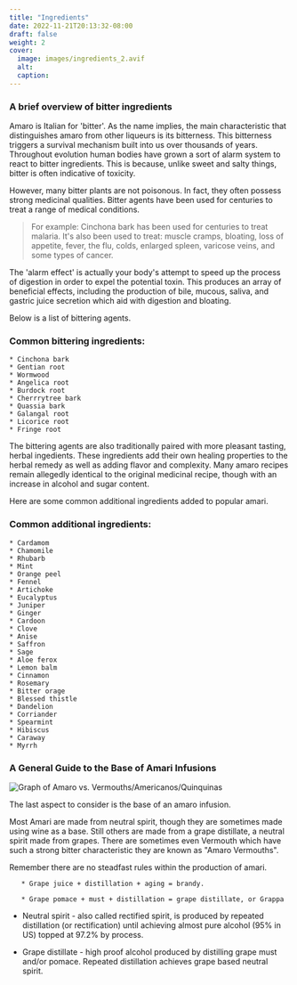 ```yaml
---
title: "Ingredients"
date: 2022-11-21T20:13:32-08:00
draft: false
weight: 2
cover:
  image: images/ingredients_2.avif
  alt:
  caption:
---
```


### A brief overview of bitter ingredients

Amaro is Italian for 'bitter'. As the name implies, the main characteristic that distinguishes amaro from other liqueurs is its bitterness. This bitterness triggers a survival mechanism built into us over thousands of years. Throughout evolution human bodies have grown a sort of alarm system to react to bitter ingredients. This is because, unlike sweet and salty things, bitter is often indicative of toxicity.

However, many bitter plants are not poisonous. In fact, they often possess strong medicinal qualities. Bitter agents have been used for centuries to treat a range of medical conditions.

> For example: Cinchona bark has been used for centuries to treat malaria. It's also been used to treat: muscle cramps, bloating, loss of appetite, fever, the flu, colds, enlarged spleen, varicose veins, and some types of cancer.

The 'alarm effect' is actually your body's attempt to speed up the process of digestion in order to expel the potential toxin. This produces an array of beneficial effects, including the production of bile, mucous, saliva, and gastric juice secretion which aid with digestion and bloating.

Below is a list of bittering agents.

### Common bittering ingredients:

```
* Cinchona bark
* Gentian root
* Wormwood
* Angelica root
* Burdock root
* Cherrrytree bark
* Quassia bark
* Galangal root
* Licorice root
* Fringe root
```

>

<!-- A brief description of each one? Medicinal quality? History in medicine? Monks Doctors and Health elixirs? Percentage of components? Number of ingredients per amaro? Chartreuse? Benedictine?  -->

The bittering agents are also traditionally paired with more pleasant tasting, herbal ingedients. These ingredients add their own healing properties to the herbal remedy as well as adding flavor and complexity. Many amaro recipes remain allegedly identical to the original medicinal recipe, though with an increase in alcohol and sugar content.

Here are some common additional ingredients added to popular amari.

### Common additional ingredients:

```
* Cardamom
* Chamomile
* Rhubarb
* Mint
* Orange peel
* Fennel
* Artichoke
* Eucalyptus
* Juniper
* Ginger
* Cardoon
* Clove
* Anise
* Saffron
* Sage
* Aloe ferox
* Lemon balm
* Cinnamon
* Rosemary
* Bitter orage
* Blessed thistle
* Dandelion
* Corriander
* Spearmint
* Hibiscus
* Caraway
* Myrrh
```

### A General Guide to the Base of Amari Infusions

![Graph of Amaro vs. Vermouths/Americanos/Quinquinas](/images/figJamGraphic.jpeg)

The last aspect to consider is the base of an amaro infusion.

Most Amari are made from neutral spirit, though they are sometimes made using wine as a base. Still others are made from a grape distillate, a neutral spirit made from grapes. There are sometimes even Vermouth which have such a strong bitter characteristic they are known as "Amaro Vermouths".

Remember there are no steadfast rules within the production of amari.

       * Grape juice + distillation + aging = brandy.

       * Grape pomace + must + distillation = grape distillate, or Grappa

- Neutral spirit - also called rectified spirit, is produced by repeated distillation (or rectification) until achieving almost pure alcohol (95% in US) topped at 97.2% by
  process.

- Grape distillate - high proof alcohol produced by distilling grape must and/or pomace. Repeated distillation achieves grape based neutral spirit.
